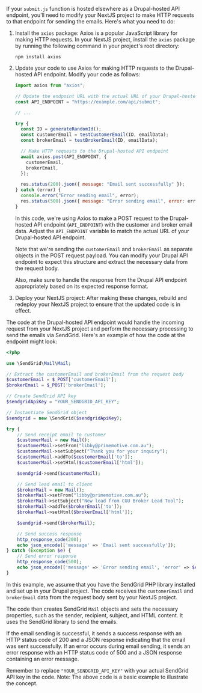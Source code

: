 If your `submit.js` function is hosted elsewhere as a Drupal-hosted API endpoint, you'll need to modify your NextJS project to make HTTP requests to that endpoint for sending the emails. Here's what you need to do:

1. Install the `axios` package: Axios is a popular JavaScript library for making HTTP requests. In your NextJS project, install the `axios` package by running the following command in your project's root directory:

   ```
   npm install axios
   ```

2. Update your code to use Axios for making HTTP requests to the Drupal-hosted API endpoint. Modify your code as follows:

   ```javascript
   import axios from "axios";

   // Update the endpoint URL with the actual URL of your Drupal-hosted API endpoint
   const API_ENDPOINT = "https://example.com/api/submit";

   // ...

   try {
     const ID = generateRandomId();
     const customerEmail = testCustomerEmail(ID, emailData);
     const brokerEmail = testBrokerEmail(ID, emailData);

     // Make HTTP requests to the Drupal-hosted API endpoint
     await axios.post(API_ENDPOINT, {
       customerEmail,
       brokerEmail,
     });

     res.status(200).json({ message: "Email sent successfully" });
   } catch (error) {
     console.error("Error sending email", error);
     res.status(500).json({ message: "Error sending email", error: error });
   }
   ```

   In this code, we're using Axios to make a POST request to the Drupal-hosted API endpoint (`API_ENDPOINT`) with the customer and broker email data. Adjust the `API_ENDPOINT` variable to match the actual URL of your Drupal-hosted API endpoint.

   Note that we're sending the `customerEmail` and `brokerEmail` as separate objects in the POST request payload. You can modify your Drupal API endpoint to expect this structure and extract the necessary data from the request body.

   Also, make sure to handle the response from the Drupal API endpoint appropriately based on its expected response format.

3. Deploy your NextJS project: After making these changes, rebuild and redeploy your NextJS project to ensure that the updated code is in effect.

The code at the Drupal-hosted API endpoint would handle the incoming request from your NextJS project and perform the necessary processing to send the emails via SendGrid. Here's an example of how the code at the endpoint might look:

```php
<?php

use \SendGrid\Mail\Mail;

// Extract the customerEmail and brokerEmail from the request body
$customerEmail = $_POST['customerEmail'];
$brokerEmail = $_POST['brokerEmail'];

// Create SendGrid API key
$sendgridApiKey = "YOUR_SENDGRID_API_KEY";

// Instantiate SendGrid object
$sendgrid = new \SendGrid($sendgridApiKey);

try {
    // Send receipt email to customer
    $customerMail = new Mail();
    $customerMail->setFrom("libby@primemotive.com.au");
    $customerMail->setSubject("Thank you for your inquiry");
    $customerMail->addTo($customerEmail['to']);
    $customerMail->setHtml($customerEmail['html']);

    $sendgrid->send($customerMail);

    // Send lead email to client
    $brokerMail = new Mail();
    $brokerMail->setFrom("libby@primemotive.com.au");
    $brokerMail->setSubject("New lead from CGU Broker Lead Tool");
    $brokerMail->addTo($brokerEmail['to']);
    $brokerMail->setHtml($brokerEmail['html']);

    $sendgrid->send($brokerMail);

    // Send success response
    http_response_code(200);
    echo json_encode(['message' => 'Email sent successfully']);
} catch (Exception $e) {
    // Send error response
    http_response_code(500);
    echo json_encode(['message' => 'Error sending email', 'error' => $e->getMessage()]);
}
```

In this example, we assume that you have the SendGrid PHP library installed and set up in your Drupal project. The code receives the `customerEmail` and `brokerEmail` data from the request body sent by your NextJS project.

The code then creates SendGrid `Mail` objects and sets the necessary properties, such as the sender, recipient, subject, and HTML content. It uses the SendGrid library to send the emails.

If the email sending is successful, it sends a success response with an HTTP status code of 200 and a JSON response indicating that the email was sent successfully. If an error occurs during email sending, it sends an error response with an HTTP status code of 500 and a JSON response containing an error message.

Remember to replace `"YOUR_SENDGRID_API_KEY"` with your actual SendGrid API key in the code.
Note: The above code is a basic example to illustrate the concept.
